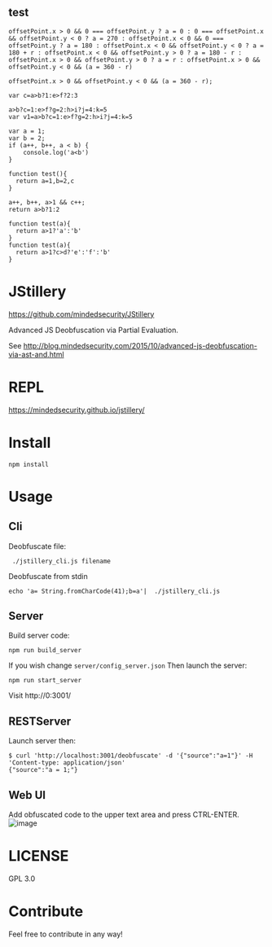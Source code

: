 ## test
```
offsetPoint.x > 0 && 0 === offsetPoint.y ? a = 0 : 0 === offsetPoint.x && offsetPoint.y < 0 ? a = 270 : offsetPoint.x < 0 && 0 === offsetPoint.y ? a = 180 : offsetPoint.x < 0 && offsetPoint.y < 0 ? a = 180 + r : offsetPoint.x < 0 && offsetPoint.y > 0 ? a = 180 - r : offsetPoint.x > 0 && offsetPoint.y > 0 ? a = r : offsetPoint.x > 0 && offsetPoint.y < 0 && (a = 360 - r)

offsetPoint.x > 0 && offsetPoint.y < 0 && (a = 360 - r);

var c=a>b?1:e>f?2:3

a>b?c=1:e>f?g=2:h>i?j=4:k=5
var v1=a>b?c=1:e>f?g=2:h>i?j=4:k=5

var a = 1;
var b = 2;
if (a++, b++, a < b) {
    console.log('a<b')
}

function test(){
  return a=1,b=2,c
}

a++, b++, a>1 && c++;
return a>b?1:2

function test(a){
  return a>1?'a':'b'
}
function test(a){
  return a>1?c>d?'e':'f':'b'
}
```

# JStillery
 https://github.com/mindedsecurity/JStillery
 
Advanced JS Deobfuscation via Partial Evaluation.


See http://blog.mindedsecurity.com/2015/10/advanced-js-deobfuscation-via-ast-and.html 

# REPL

https://mindedsecurity.github.io/jstillery/

# Install

```
npm install
```

# Usage

## Cli

Deobfuscate file:
```
 ./jstillery_cli.js filename
```
Deobfuscate from stdin
```
echo 'a= String.fromCharCode(41);b=a'|  ./jstillery_cli.js
```

## Server

Build server code:
```
npm run build_server 

```

If you wish change ```server/config_server.json```
Then launch the server:
```
npm run start_server
```

Visit http://0:3001/

## RESTServer
Launch server then:
```
$ curl 'http://localhost:3001/deobfuscate' -d '{"source":"a=1"}' -H 'Content-type: application/json' 
{"source":"a = 1;"}
```
## Web UI

Add obfuscated code to the upper text area and press CTRL-ENTER.
![image](https://user-images.githubusercontent.com/1196560/35220393-836aafd0-ff76-11e7-8ba9-86369e23573a.png?s=200)



# LICENSE

GPL 3.0

# Contribute

Feel free to contribute in any way!
